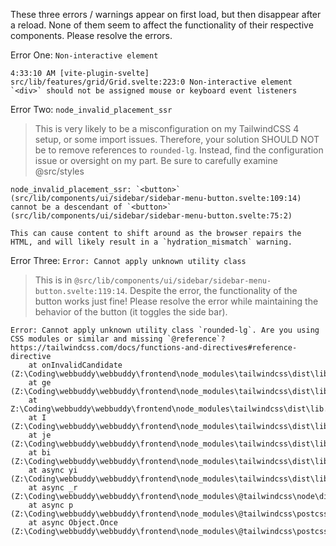 These three errors / warnings appear on first load, but then disappear after a reload. None of them seem to affect the functionality of their respective components. Please resolve the errors.

Error One: `Non-interactive element`

```log
4:33:10 AM [vite-plugin-svelte] src/lib/features/grid/Grid.svelte:223:0 Non-interactive element `<div>` should not be assigned mouse or keyboard event listeners
```

Error Two: `node_invalid_placement_ssr`

> This is very likely to be a misconfiguration on my TailwindCSS 4 setup, or some import issues. Therefore, your solution SHOULD NOT be to remove references to `rounded-lg`. Instead, find the configuration issue or oversight on my part. Be sure to carefully examine @src/styles

```log
node_invalid_placement_ssr: `<button>` (src/lib/components/ui/sidebar/sidebar-menu-button.svelte:109:14) cannot be a descendant of `<button>` (src/lib/components/ui/sidebar/sidebar-menu-button.svelte:75:2)

This can cause content to shift around as the browser repairs the HTML, and will likely result in a `hydration_mismatch` warning.
```

Error Three: `Error: Cannot apply unknown utility class`

> This is in `@src/lib/components/ui/sidebar/sidebar-menu-button.svelte:119:14`. Despite the error, the functionality of the button works just fine! Please resolve the error while maintaining the behavior of the button (it toggles the side bar).

```log
Error: Cannot apply unknown utility class `rounded-lg`. Are you using CSS modules or similar and missing `@reference`? https://tailwindcss.com/docs/functions-and-directives#reference-directive
    at onInvalidCandidate (Z:\Coding\webbuddy\webbuddy\frontend\node_modules\tailwindcss\dist\lib.js:18:1312)
    at ge (Z:\Coding\webbuddy\webbuddy\frontend\node_modules\tailwindcss\dist\lib.js:13:29803)
    at Z:\Coding\webbuddy\webbuddy\frontend\node_modules\tailwindcss\dist\lib.js:18:373
    at I (Z:\Coding\webbuddy\webbuddy\frontend\node_modules\tailwindcss\dist\lib.js:3:1656)
    at je (Z:\Coding\webbuddy\webbuddy\frontend\node_modules\tailwindcss\dist\lib.js:18:172)
    at bi (Z:\Coding\webbuddy\webbuddy\frontend\node_modules\tailwindcss\dist\lib.js:35:780)
    at async yi (Z:\Coding\webbuddy\webbuddy\frontend\node_modules\tailwindcss\dist\lib.js:35:1123)
    at async _r (Z:\Coding\webbuddy\webbuddy\frontend\node_modules\@tailwindcss\node\dist\index.js:10:3384)
    at async p (Z:\Coding\webbuddy\webbuddy\frontend\node_modules\@tailwindcss\postcss\dist\index.js:10:4019)
    at async Object.Once (Z:\Coding\webbuddy\webbuddy\frontend\node_modules\@tailwindcss\postcss\dist\index.js:10:4290)

```
